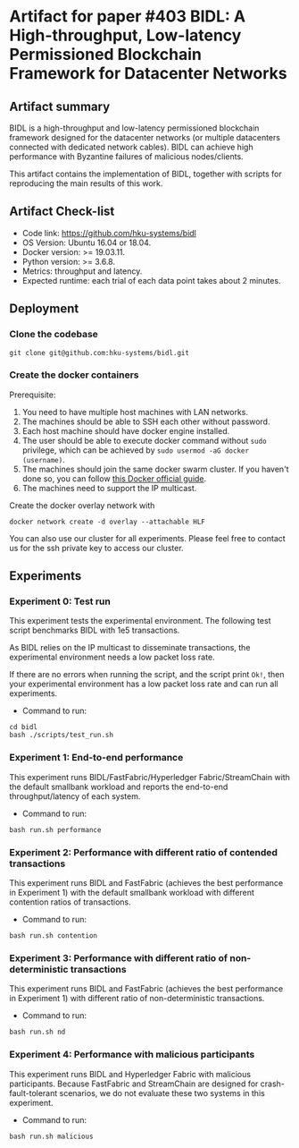 # Artifact for paper #403 BIDL: A High-throughput, Low-latency Permissioned Blockchain Framework for Datacenter Networks

## Artifact summary

BIDL is a high-throughput and low-latency permissioned blockchain framework designed for the datacenter networks (or multiple datacenters connected with dedicated network cables). BIDL can achieve high performance with Byzantine failures of malicious nodes/clients.

This artifact contains the implementation of BIDL, together with scripts for reproducing the main results of this work.

## Artifact Check-list

- Code link: <https://github.com/hku-systems/bidl>
- OS Version: Ubuntu 16.04 or 18.04.
- Docker version: >= 19.03.11.
- Python version: >= 3.6.8.
- Metrics: throughput and latency.
- Expected runtime: each trial of each data point takes about 2 minutes.

## Deployment

### Clone the codebase

```shell
git clone git@github.com:hku-systems/bidl.git
```

### Create the docker containers

Prerequisite:

1. You need to have multiple host machines with LAN networks.
2. The machines should be able to SSH each other without password.
3. Each host machine should have docker engine installed.
4. The user should be able to execute docker command without `sudo` privilege, which can be achieved by `sudo usermod -aG docker (username)`.
5. The machines should join the same docker swarm cluster. If you haven't done so, you can follow [this Docker official guide](https://docs.docker.com/engine/swarm/swarm-tutorial/).
6. The machines need to support the IP multicast.

Create the docker overlay network with

```shell
docker network create -d overlay --attachable HLF
```

You can also use our cluster for all experiments. Please feel free to contact us for the ssh private key to access our cluster.

## Experiments

### Experiment 0: Test run

This experiment tests the experimental environment. The following test script benchmarks BIDL with 1e5 transactions.

As BIDL relies on the IP multicast to disseminate transactions, the experimental environment needs a low packet loss rate. 

If there are no errors when running the script, and the script print `Ok!`, then your experimental environment has a low packet loss rate and can run all experiments.

- Command to run:

```shell
cd bidl
bash ./scripts/test_run.sh
```

### Experiment 1: End-to-end performance

This experiment runs BIDL/FastFabric/Hyperledger Fabric/StreamChain with the default smallbank workload and reports the end-to-end throughput/latency of each system.

- Command to run:

```shell
bash run.sh performance
```

### Experiment 2: Performance with different ratio of contended transactions

This experiment runs BIDL and FastFabric (achieves the best performance in Experiment 1) with the default smallbank workload with different contention ratios of transactions.

- Command to run:

```shell
bash run.sh contention
```

### Experiment 3: Performance with different ratio of non-deterministic transactions

This experiment runs BIDL and FastFabric (achieves the best performance in Experiment 1) with different ratio of non-deterministic transactions.

- Command to run:

```shell
bash run.sh nd 
```

### Experiment 4: Performance with malicious participants

This experiment runs BIDL and Hyperledger Fabric with malicious participants.  Because FastFabric and StreamChain are designed for crash-fault-tolerant scenarios, we do not evaluate these two systems in this experiment.

- Command to run:

```shell
bash run.sh malicious
```
